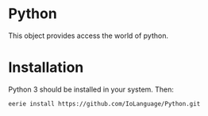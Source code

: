 # Python 
This object provides access the world of python.

# Installation
Python 3 should be installed in your system. Then:
```
eerie install https://github.com/IoLanguage/Python.git
```
